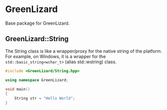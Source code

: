 # GreenLizard

Base package for GreenLizard.

## GreenLizard::String

The String class is like a wrapper/proxy for the native string of the platform. For example, on Windows, it is a wrapper
for the `std::basic_string<wchar_t>` (alias std::wstring) class.

```cpp
#include <GreenLizard/String.hpp>

using namespace GreenLizard;

void main()
{
    String str = "Hello World";
}
```